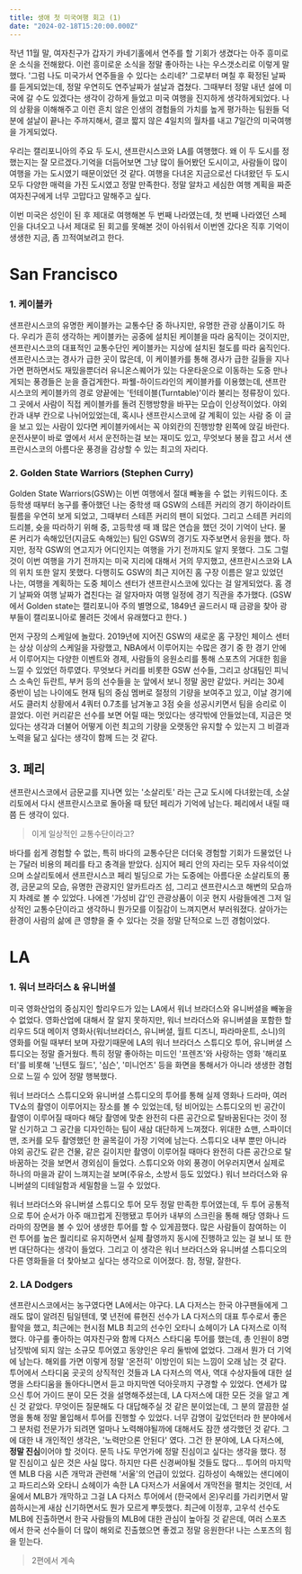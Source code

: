 ```yaml
---
title: 생애 첫 미국여행 회고 (1)
date: "2024-02-18T15:20:00.000Z"
---
```


작년 11월 말, 여자친구가 갑자기 카네기홀에서 연주를 할 기회가 생겼다는 아주 흥미로운 소식을 전해왔다. 이런 흥미로운 소식을 정말 좋아하는 나는 우스갯소리로 이렇게 말했다. '그럼 나도 미국가서 연주들을 수 있다는 소리네?'
그로부터 며칠 후 확정된 날짜를 듣게되었는데, 정말 우연히도 연주날짜가 설날과 겹쳤다. 그때부터 정말 내년 설에 미국에 갈 수도 있겠다는 생각이 강하게 들었고 미국 여행을 진지하게 생각하게되었다. 나의 상황을 이해해주고 이런 흔치 않은 인생의 경험들의 가치를 높게 평가하는 팀원들 덕분에 설날이 끝나는 주까지해서, 결코 짧지 않은 4일치의 월차를 내고 7일간의 미국여행을 가게되었다.

우리는 캘리포니아의 주요 두 도시, 샌프란시스코와 LA를 여행했다. 왜 이 두 도시를 정했는지는 잘 모르겠다.기억을 더듬어보면 그냥 많이 들어봤던 도시이고, 사람들이 많이 여행을 가는 도시였기 때문이었던 것 같다. 여행을 다녀온 지금으로선 다녀왔던 두 도시 모두 다양한 매력을 가진 도시였고 정말 만족한다. 정말 알차고 세심한 여행 계획을 짜준 여자친구에게 너무 고맙다고 말해주고 싶다.

이번 미국은 성인이 된 후 제대로 여행해본 두 번째 나라였는데, 첫 번째 나라였던 스페인을 다녀오고 나서 제대로 된 회고를 못해본 것이 아쉬워서 이번엔 갔다온 직후 기억이 생생한 지금, 좀 끄적여보려고 한다.

# San Francisco

### 1. 케이블카

샌프란시스코의 유명한 케이블카는 교통수단 중 하나지만, 유명한 관광 상품이기도 하다. 우리가 흔히 생각하는 케이블카는 공중에 설치된 케이블을 따라 움직이는 것이지만, 샌프란시스코의 대표적인 교통수단인 케이블카는 지상에 설치된 철도를 따라 움직인다. 샌프란시스코는 경사가 급한 곳이 많은데, 이 케이블카를 통해 경사가 급한 길들을 지나가면 편하면서도 재밌을뿐더러 유니온스퀘어가 있는 다운타운으로 이동하는 도중 만나게되는 풍경들은 눈을 즐겁게한다. 
파웰-하이드라인의 케이블카를 이용했는데, 샌프란시스코의 케이블카의 경로 양끝에는 '턴테이블(Turntable)'이라 불리는 정류장이 있다. 그 곳에서 사람이 직접 케이블카를 돌려 진행방향을 바꾸는 모습이 인상적이었다. 야외 칸과 내부 칸으로 나뉘어있었는데, 혹시나 샌프란시스코에 갈 계획이 있는 사람 중 이 글을 보고 있는 사람이 있다면 케이블카에서는 꼭 야외칸의 진행방향 왼쪽에 앉길 바란다. 운전사분이 바로 옆에서 서서 운전하는걸 보는 재미도 있고, 무엇보다 봉을 잡고 서서 샌프란시스코의 아름다운 풍경을 감상할 수 있는 최고의 자리다.

### 2. Golden State Warriors (Stephen Curry)

Golden State Warriors(GSW)는 이번 여행에서 절대 빼놓을 수 없는 키워드이다. 초등학생 때부터 농구를 좋아했던 나는 중학생 때 GSW의 스테픈 커리의 경기 하이라이트 필름을 우연히 보게 되었고, 그때부터 스테픈 커리의 팬이 되었다. 그리고 스테픈 커리의 드리블, 슛을 따라하기 위해 중, 고등학생 때 꽤 많은 연습을 했던 것이 기억이 난다. 물론 커리가 속해있던(지금도 속해있는) 팀인 GSW의 경기도 자주보면서 응원을 했다. 하지만, 정작 GSW의 연고지가 어디인지는 여행을 가기 전까지도 알지 못했다. 그도 그럴것이 이번 여행을 가기 전까지는 미국 지리에 대해서 거의 무지했고, 샌프란시스코와 LA의 위치 또한 알지 못했다. 다행히도 GSW의 최근 지어진 홈 구장 이름은 알고 있었던 나는, 여행을 계획하는 도중 체이스 센터가 샌프란시스코에 있다는 걸 알게되었다. 홈 경기 날짜와 여행 날짜가 겹친다는 걸 알자마자 여행 일정에 경기 직관을 추가했다. (GSW에서 Golden state는 캘리포니아 주의 별명으로, 1849년 골드러시 때 금광을 찾아 광부들이 캘리포니아로 몰려든 것에서 유래했다고 한다.  )

먼저 구장의 스케일에 놀랐다. 2019년에 지어진 GSW의 새로운 홈 구장인 체이스 센터는 상상 이상의 스케일을 자랑했고, NBA에서 이루어지는 수많은 경기 중 한 경기 안에서 이루어지는 다양한 이벤트와 경제, 사람들의 응원소리를 통해 스포츠의 거대한 힘을 느낄 수 있었던 하루였다. 무엇보다 커리를 비롯한 GSW 선수들, 그리고 상대팀인 피닉스 소속인 듀란트, 부커 등의 선수들을 눈 앞에서 보니 정말 꿈만 같았다. 커리는 30세 중반이 넘는 나이에도 현재 팀의 중심 멤버로 절정의 기량을 보여주고 있고, 이날 경기에서도 클러치 상황에서 4쿼터 0.7초를 남겨놓고 3점 슛을 성공시키면서 팀을 승리로 이끌었다. 이런 커리같은 선수를 보면 어릴 때는 멋있다는 생각밖에 안들었는데, 지금은 멋있다는 생각과 더불어 어떻게 이런 최고의 기량을 오랫동안 유지할 수 있는지 그 비결과 노력을 닮고 싶다는 생각이 함께 드는 것 같다.

## 3. 페리

샌프란시스코에서 금문교를 지나면 있는 '소살리토' 라는 근교 도시에 다녀왔는데, 소살리토에서 다시 샌프란시스코로 돌아올 때 탔던 페리가 기억에 남는다. 페리에서 내릴 때쯤 든 생각이 있다.
> 이게 일상적인 교통수단이라고?

바다를 쉽게 경험할 수 없는, 특히 바다의 교통수단은 더더욱 경험할 기회가 드물었던 나는 7달러 비용의 페리를 타고 충격을 받았다. 심지어 페리 안의 자리는 모두 자유석이었으며 소살리토에서 샌프란시스코 페리 빌딩으로 가는 도중에는 아름다운 소살리토의 풍경, 금문교의 모습, 유명한 관광지인 알카트라즈 섬, 그리고 샌프란시스코 해변의 모습까지 차례로 볼 수 있었다. 나에겐 '가성비 갑'인 관광상품이 이곳 현지 사람들에겐 그저 일상적인 교통수단이라고 생각하니 뭔가모를 이질감이 느껴지면서 부러워졌다. 살아가는 환경이 사람의 삶에 큰 영향을 줄 수 있다는 것을 정말 단적으로 느낀 경험이었다.

# LA

### 1. 워너 브라더스 & 유니버셜

미국 영화산업의 중심지인 할리우드가 있는 LA에서 워너 브라더스와 유니버셜을 빼놓을 수 없었다. 영화산업에 대해서 잘 알지 못하지만, 워너 브라더스와 유니버셜을 포함한 할리우드 5대 메이저 영화사(워너브라더스, 유니버셜, 월트 디즈니, 파라마운트, 소니)의 영화를 어릴 때부터 보며 자랐기때문에 LA의 워너 브라더스 스튜디오 투어, 유니버셜 스튜디오는 정말 즐거웠다. 특히 정말 좋아하는 미드인 '프렌즈'와 사랑하는 영화 '해리포터'를 비롯해 '닌텐도 월드', '심슨', '미니언즈' 등을 화면을 통해서가 아니라 생생한 경험으로 느낄 수 있어 정말 행복했다.

워너 브라더스 스튜디오와 유니버셜 스튜디오의 투어를 통해 실제 영화나 드라마, 여러 TV쇼의  촬영이 이루어지는 장소를 볼 수 있었는데, 텅 비어있는 스튜디오의 빈 공간이 촬영이 이루어질 때마다 해당 촬영에 맞춘 완전히 다른 공간으로 탈바꿈된다는 것이 정말 신기하고 그 공간을 디자인하는 팀이 새삼 대단하게 느껴졌다. 위대한 쇼맨, 스파이더맨, 조커를 모두 촬영했던 한 골목길이 가장 기억에 남는다. 스튜디오 내부 뿐만 아니라 야외 공간도 같은 건물, 같은 길이지만 촬영이 이루어질 때마다 완전히 다른 공간으로 탈바꿈하는 것을 보면서 경외심이 들었다. 스튜디오와 야외 풍경이 어우러지면서 실제로 하나의 마을과 같이 느껴지는걸 보며(주유소, 소방서 등도 있었다.) 워너 브라더스와 유니버셜의 디테일함과 세밀함을 느낄 수 있었다.

워너 브라더스와 유니버셜 스튜디오 투어 모두 정말 만족한 투어였는데, 두 투어 공통적으로 투어 순서가 아주 매끄럽게 진행됐고 투어카 내부의 스크린을 통해 해당 영화나 드라마의 장면을 볼 수 있어 생생한 투어를 할 수 있게끔했다. 많은 사람들이 참여하는 이런 투어를 높은 퀄리티로 유지하면서 실제 촬영까지 동시에 진행하고 있는 걸 보니 또 한번 대단하다는 생각이 들었다. 그리고 이 생각은 워너 브라더스와 유니버셜 스튜디오의 다른 영화들을 더 찾아보고 싶다는 생각으로 이어졌다. 참, 정말, 잘한다.

### 2. LA Dodgers

샌프란시스코에서는 농구였다면 LA에서는 야구다. LA 다저스는 한국 야구팬들에게 그래도 많이 알려진 팀일텐데, 몇 년전에 류현진 선수가 LA 다저스의 대표 투수로서 좋은 활약을 했고, 최근에는 현시점 MLB 최고의 선수인 오타니 쇼헤이가 LA 다저스로 이적했다. 야구를 좋아하는 여자친구와 함께 다저스 스타디움 투어를 했는데, 총 인원이 8명 남짓밖에 되지 않는 소규모 투어였고 동양인은 우리 둘밖에 없었다. 그래서 뭔가 더 기억에 남는다. 해외를 가면 이렇게 정말 '온전히' 이방인이 되는 느낌이 오래 남는 것 같다. 
투어에서 스타디움 곳곳의 상직적인 것들과 LA 다저스의 역사, 역대 수상자들에 대한 설명을 스타디움을 돌아다니면서 듣고 마지막엔 덕아웃까지 구경할 수 있었다. 연세가 많으신 투어 가이드 분이 모든 것을 설명해주셨는데, LA 다저스에 대한 모든 것을 알고 계신 것 같았다. 무엇이든 질문해도 다 대답해주실 것 같은 분이었는데, 그 분의 깔끔한 설명을 통해 정말 몰입해서 투어를 진행할 수 있었다. 너무 감명이 깊었던터라 한 분야에서 그 분처럼 전문가가 되려면 얼마나 노력해야될까에 대해서도 잠깐 생각했던 것 같다. 그에 대한 내 개인적인 생각은, '노력만으론 안된다' 였다. 그건 한 분야에, LA 다저스에, **정말 진심**이어야 할 것이다. 문득 나도 무언가에 정말 진심이고 싶다는 생각을 했다. 정말 진심이고 싶은 것은 사실 많다. 하지만 다른 신경써야될 것들도 많다...
투어의 마지막엔 MLB 다음 시즌 개막과 관련해 '서울'의 언급이 있었다. 김하성이 속해있는 샌디에이고 파드리스와 오타니 쇼헤이가 속한 LA 다저스가 서울에서 개막전을 펼치는 것인데, 서울에서 MLB가 개막하고 그걸 LA 다저스 투어에서 (한국에서 온)우리를 가리키면서 말씀하시는게 새삼 신기하면서도 뭔가 모르게 뿌듯했다. 최근에 이정후, 고우석 선수도 MLB에 진출하면서 한국 사람들의 MLB에 대한 관심이 높아질 것 같은데, 여러 스포츠에서 한국 선수들이 더 많이 해외로 진출했으면 좋겠고 정말 응원한다! 나는 스포츠의 힘을 믿는다.

> 2편에서 계속